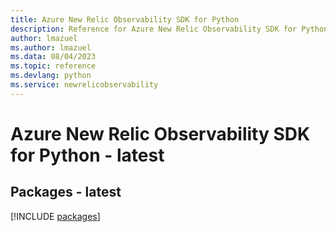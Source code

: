```yaml
---
title: Azure New Relic Observability SDK for Python
description: Reference for Azure New Relic Observability SDK for Python
author: lmazuel
ms.author: lmazuel
ms.data: 08/04/2023
ms.topic: reference
ms.devlang: python
ms.service: newrelicobservability
---
```

# Azure New Relic Observability SDK for Python - latest
## Packages - latest
[!INCLUDE [packages](new-relic-observability-index.md)]